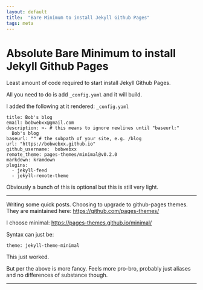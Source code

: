 ```yaml
---
layout: default
title:  "Bare Minimum to install Jekyll Github Pages"
tags: meta
---
```


# Absolute Bare Minimum to install Jekyll Github Pages

Least amount of code required to start install Jekyll Github Pages.

All you need to do is add `_config.yaml` and it will build.

I added the following at it rendered:
`_config.yaml`

```
title: Bob's blog
email: bobwebxx@gmail.com
description: >- # this means to ignore newlines until "baseurl:"
  Bob's blog
baseurl: "" # the subpath of your site, e.g. /blog
url: "https://bobwebxx.github.io"
github_username:  bobwebxx
remote_theme: pages-themes/minimal@v0.2.0
markdown: kramdown
plugins:
  - jekyll-feed
  - jekyll-remote-theme
```

Obviously a bunch of this is optional but this is still very light.

---

Writing some quick posts. Choosing to upgrade to github-pages themes. They are maintained here: https://github.com/pages-themes/

I choose minimal: https://pages-themes.github.io/minimal/

Syntax can just be: 

```
theme: jekyll-theme-minimal
```

This just worked.

But per the above is more fancy. Feels more pro-bro, probably just aliases and no differences of substance though.

---



